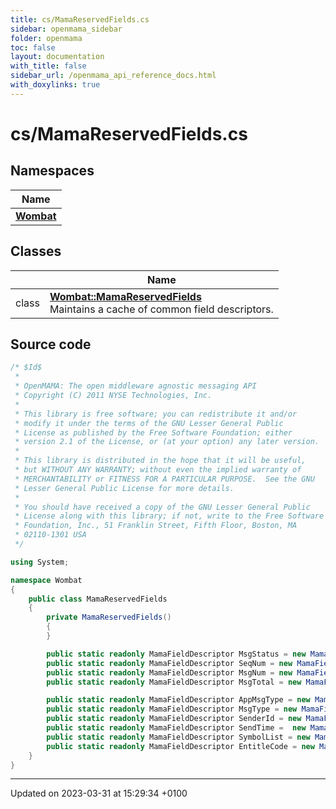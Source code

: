 ```yaml
---
title: cs/MamaReservedFields.cs
sidebar: openmama_sidebar
folder: openmama
toc: false
layout: documentation
with_title: false
sidebar_url: /openmama_api_reference_docs.html
with_doxylinks: true
---
```


# cs/MamaReservedFields.cs



## Namespaces

| Name           |
| -------------- |
| **[Wombat](namespaceWombat.html)**  |

## Classes

|                | Name           |
| -------------- | -------------- |
| class | **[Wombat::MamaReservedFields](classWombat_1_1MamaReservedFields.html)** <br>Maintains a cache of common field descriptors.  |




## Source code

```csharp
/* $Id$
 *
 * OpenMAMA: The open middleware agnostic messaging API
 * Copyright (C) 2011 NYSE Technologies, Inc.
 *
 * This library is free software; you can redistribute it and/or
 * modify it under the terms of the GNU Lesser General Public
 * License as published by the Free Software Foundation; either
 * version 2.1 of the License, or (at your option) any later version.
 *
 * This library is distributed in the hope that it will be useful,
 * but WITHOUT ANY WARRANTY; without even the implied warranty of
 * MERCHANTABILITY or FITNESS FOR A PARTICULAR PURPOSE.  See the GNU
 * Lesser General Public License for more details.
 *
 * You should have received a copy of the GNU Lesser General Public
 * License along with this library; if not, write to the Free Software
 * Foundation, Inc., 51 Franklin Street, Fifth Floor, Boston, MA
 * 02110-1301 USA
 */

using System;

namespace Wombat
{
    public class MamaReservedFields
    {
        private MamaReservedFields()
        {
        }

        public static readonly MamaFieldDescriptor MsgStatus = new MamaFieldDescriptor(2, mamaFieldType.MAMA_FIELD_TYPE_I32, "MdMsgStatus");
        public static readonly MamaFieldDescriptor SeqNum = new MamaFieldDescriptor(10, mamaFieldType.MAMA_FIELD_TYPE_I64, "MdSeqNum");
        public static readonly MamaFieldDescriptor MsgNum = new MamaFieldDescriptor(7, mamaFieldType.MAMA_FIELD_TYPE_I32, "MdMsgNum");
        public static readonly MamaFieldDescriptor MsgTotal = new MamaFieldDescriptor(8, mamaFieldType.MAMA_FIELD_TYPE_I32, "MdMsgTotal");

        public static readonly MamaFieldDescriptor AppMsgType = new MamaFieldDescriptor(18, mamaFieldType.MAMA_FIELD_TYPE_I32, "MamaAppMsgType");
        public static readonly MamaFieldDescriptor MsgType = new MamaFieldDescriptor(1, mamaFieldType.MAMA_FIELD_TYPE_I32, "MdMsgType");
        public static readonly MamaFieldDescriptor SenderId = new MamaFieldDescriptor(20,mamaFieldType.MAMA_FIELD_TYPE_U64,"MamaSenderId");
        public static readonly MamaFieldDescriptor SendTime =  new MamaFieldDescriptor(16, mamaFieldType.MAMA_FIELD_TYPE_TIME, "MamaSendTime");
        public static readonly MamaFieldDescriptor SymbolList = new MamaFieldDescriptor(81, mamaFieldType.MAMA_FIELD_TYPE_STRING, "MamaSymbolList");
        public static readonly MamaFieldDescriptor EntitleCode = new MamaFieldDescriptor(496, mamaFieldType.MAMA_FIELD_TYPE_I32, "wEntitleCode");
    }
}
```


-------------------------------

Updated on 2023-03-31 at 15:29:34 +0100
